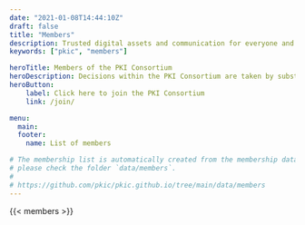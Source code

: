 ```yaml
---
date: "2021-01-08T14:44:10Z"
draft: false
title: "Members"
description: Trusted digital assets and communication for everyone and everything
keywords: ["pkic", "members"]

heroTitle: Members of the PKI Consortium
heroDescription: Decisions within the PKI Consortium are taken by substantial consensus of the members [as specified in our bylaws](/bylaws/#10-voting). Substantial consensus among members does not necessarily mean that all members share the same view or opinion. 
heroButton: 
    label: Click here to join the PKI Consortium
    link: /join/

menu:
  main:
  footer:
    name: List of members

# The membership list is automatically created from the membership data,
# please check the folder `data/members`.
#
# https://github.com/pkic/pkic.github.io/tree/main/data/members
---
```


{{< members >}}
